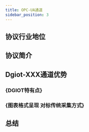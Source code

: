 ```yaml
---
title: OPC-UA通道
sidebar_position: 3
---
```

## 协议行业地位

## 协议简介

## **Dgiot-XXX通道优势**

### {DGIOT特有点}

### {图表格式呈现 对标传统采集方式}

## 总结

